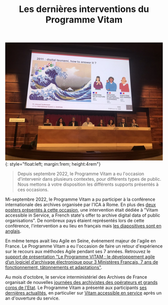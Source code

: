 ﻿---
layout: post
title: Les dernières interventions du Programme Vitam
---

![Logos](/public/images/intervention_Rome.jpg){: style="float:left; margin:1rem; height:4rem"}
> Depuis septembre 2022, le Programme Vitam a eu l'occasion d'intervenir dans plusieurs contextes, pour différents types de public. Nous mettons à votre disposition les différents supports présentés à ces occasions.

Mi-septembre 2022, le Programme Vitam a pu participer à la conférence internationale des archives organisée par l'ICA à Rome. En plus des [deux posters présentés à cette occasion](/post/2022/09/22/ICARome22_posters/), une intervention était dédiée à "Vitam accessible in Service, a French state's offer to archive digital data of public organisations". De nombreux pays étaient représentés lors de cette conférence, l'intervention a eu lieu en français mais [les diapositives sont en anglais](http://www.programmevitam.fr/ressources/RefCourant/Vitam_presentation_ICARome202209.pdf).

En même temps avait lieu Agile en Seine, événement majeur de l'agile en France. Le Programme Vitam a eu l'occasion de faire un retour d'expérience sur le recours aux méthodes Agile pendant ses 7 années. Retrouvez le [support de présentation "Le Programme VITAM : le développement agile d’un logiciel d’archivage électronique pour 3 Ministères Français, 7 ans de fonctionnement, tâtonnements et adaptations"](http://www.programmevitam.fr/ressources/RefCourant/VITAM-aes22-presentation.pdf).

Au mois d'octobre, le service interministériel des Archives de France organisait de nouvelles [journées des archivistes des opérateurs et grands corps de l'Etat](https://francearchives.fr/section/128963126/). Le Programme Vitam a présenté aux participants [ses dernières actualités](http://www.programmevitam.fr/ressources/RefCourant/202210_Vitam_actu_presentation.pdf), en particulier sur [Vitam accessible en service](https://www.programmevitam.fr/pages/VaS/) après un an d'ouverture du service.
